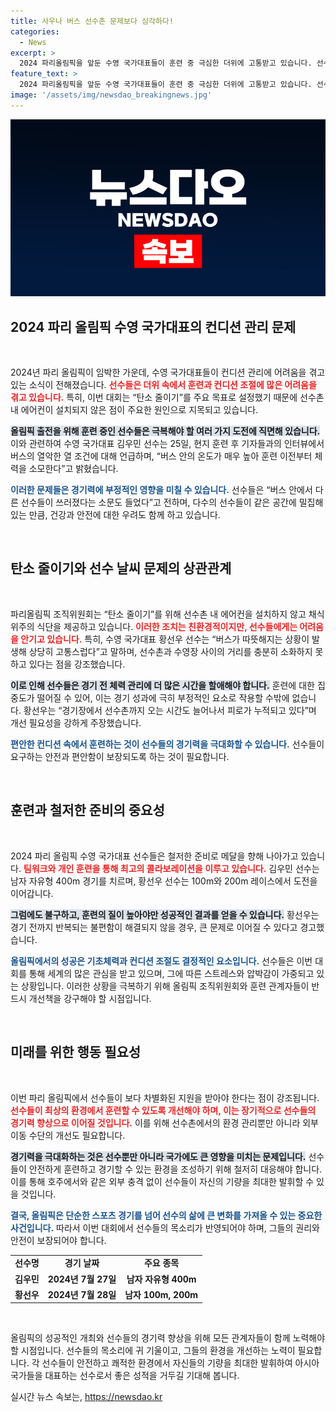 ```yaml
---
title: 사우나 버스 선수촌 문제보다 심각하다!
categories:
  - News
excerpt: >
  2024 파리올림픽을 앞둔 수영 국가대표들이 훈련 중 극심한 더위에 고통받고 있습니다. 선수들은 에어컨 없는 셔틀버스와 더운 환경으로 컨디션 관리에 어려움을 겪고 있으며, 대회 성공을 위해 해결책을 간절히 요청하고 있습니다.
feature_text: >
  2024 파리올림픽을 앞둔 수영 국가대표들이 훈련 중 극심한 더위에 고통받고 있습니다. 선수들은 에어컨 없는 셔틀버스와 더운 환경으로 컨디션 관리에 어려움을 겪고 있으며, 대회 성공을 위해 해결책을 간절히 요청하고 있습니다.
image: '/assets/img/newsdao_breakingnews.jpg'
---
```


<p><img src="/assets/img/newsdao_breakingnews.jpg" alt="firstkoreanews 속보" /></p>

<h2 data-ke-size="size26">2024 파리 올림픽 수영 국가대표의 컨디션 관리 문제</h2>

<p data-ke-size="size16">&nbsp;</p>

<p>2024년 파리 올림픽이 임박한 가운데, 수영 국가대표들이 컨디션 관리에 어려움을 겪고 있는 소식이 전해졌습니다. <b><span style="color: #ee2323;">선수들은 더위 속에서 훈련과 컨디션 조절에 많은 어려움을 겪고 있습니다.</span></b> 특히, 이번 대회는 “탄소 줄이기”를 주요 목표로 설정했기 때문에 선수촌 내 에어컨이 설치되지 않은 점이 주요한 원인으로 지목되고 있습니다.</p>

<p><b><span style="background-color: #21538527;">올림픽 출전을 위해 훈련 중인 선수들은 극복해야 할 여러 가지 도전에 직면해 있습니다.</span></b> 이와 관련하여 수영 국가대표 김우민 선수는 25일, 현지 훈련 후 기자들과의 인터뷰에서 버스의 열악한 열 조건에 대해 언급하며, “버스 안의 온도가 매우 높아 훈련 이전부터 체력을 소모한다”고 밝혔습니다.</p>

<p><b><span style="color: #1a5490;">이러한 문제들은 경기력에 부정적인 영향을 미칠 수 있습니다.</span></b> 선수들은 “버스 안에서 다른 선수들이 쓰러졌다는 소문도 들었다”고 전하며, 다수의 선수들이 같은 공간에 밀집해 있는 만큼, 건강과 안전에 대한 우려도 함께 하고 있습니다.</p>

<p data-ke-size="size16">&nbsp;</p>

<h2 data-ke-size="size26">탄소 줄이기와 선수 날씨 문제의 상관관계</h2>

<p data-ke-size="size16">&nbsp;</p>

<p>파리올림픽 조직위원회는 “탄소 줄이기”를 위해 선수촌 내 에어컨을 설치하지 않고 채식 위주의 식단을 제공하고 있습니다. <b><span style="color: #ee2323;">이러한 조치는 친환경적이지만, 선수들에게는 어려움을 안기고 있습니다.</span></b> 특히, 수영 국가대표 황선우 선수는 “버스가 따뜻해지는 상황이 발생해 상당히 고통스럽다”고 말하며, 선수촌과 수영장 사이의 거리를 충분히 소화하지 못하고 있다는 점을 강조했습니다.</p>

<p><b><span style="background-color: #21538527;">이로 인해 선수들은 경기 전 체력 관리에 더 많은 시간을 할애해야 합니다.</span></b> 훈련에 대한 집중도가 떨어질 수 있어, 이는 경기 성과에 극히 부정적인 요소로 작용할 수밖에 없습니다. 황선우는 “경기장에서 선수촌까지 오는 시간도 늘어나서 피로가 누적되고 있다”며 개선 필요성을 강하게 주장했습니다.</p>

<p><b><span style="color: #1a5490;">편안한 컨디션 속에서 훈련하는 것이 선수들의 경기력을 극대화할 수 있습니다.</span></b> 선수들이 요구하는 안전과 편안함이 보장되도록 하는 것이 필요합니다.</p>

<p data-ke-size="size16">&nbsp;</p>

<h2 data-ke-size="size26">훈련과 철저한 준비의 중요성</h2>

<p data-ke-size="size16">&nbsp;</p>

<p>2024 파리 올림픽 수영 국가대표 선수들은 철저한 준비로 메달을 향해 나아가고 있습니다. <b><span style="color: #ee2323;">팀워크와 개인 훈련을 통해 최고의 콜라보레이션을 이루고 있습니다.</span></b> 김우민 선수는 남자 자유형 400m 경기를 치르며, 황선우 선수는 100m와 200m 레이스에서 도전을 이어갑니다.</p>

<p><b><span style="background-color: #21538527;">그럼에도 불구하고, 훈련의 질이 높아야만 성공적인 결과를 얻을 수 있습니다.</span></b> 황선우는 경기 전까지 반복되는 불편함이 해결되지 않을 경우, 큰 문제로 이어질 수 있다고 경고했습니다.</p>

<p><b><span style="color: #1a5490;">올림픽에서의 성공은 기초체력과 컨디션 조절도 결정적인 요소입니다.</span></b> 선수들은 이번 대회를 통해 세계의 많은 관심을 받고 있으며, 그에 따른 스트레스와 압박감이 가중되고 있는 상황입니다. 이러한 상황을 극복하기 위해 올림픽 조직위원회와 훈련 관계자들이 반드시 개선책을 강구해야 할 시점입니다.</p>

<p data-ke-size="size16">&nbsp;</p>

<h2 data-ke-size="size26">미래를 위한 행동 필요성</h2>

<p data-ke-size="size16">&nbsp;</p>

<p>이번 파리 올림픽에서 선수들이 보다 차별화된 지원을 받아야 한다는 점이 강조됩니다. <b><span style="color: #ee2323;">선수들이 최상의 환경에서 훈련할 수 있도록 개선해야 하며, 이는 장기적으로 선수들의 경기력 향상으로 이어질 것입니다.</span></b> 이를 위해 선수촌에서의 환경 관리뿐만 아니라 외부 이동 수단의 개선도 필요합니다.</p>

<p><b><span style="background-color: #21538527;">경기력을 극대화하는 것은 선수뿐만 아니라 국가에도 큰 영향을 미치는 문제입니다.</span></b> 선수들이 안전하게 훈련하고 경기할 수 있는 환경을 조성하기 위해 철저히 대응해야 합니다. 이를 통해 호주에서와 같은 외부 충격 없이 선수들이 자신의 기량을 최대한 발휘할 수 있을 것입니다.</p>

<p><b><span style="color: #1a5490;">결국, 올림픽은 단순한 스포츠 경기를 넘어 선수의 삶에 큰 변화를 가져올 수 있는 중요한 사건입니다.</span></b> 따라서 이번 대회에서 선수들의 목소리가 반영되어야 하며, 그들의 권리와 안전이 보장되어야 합니다. </p>

<table style="width: 100%;">
<tr>
<td style="text-align: center; height: 17px;"><b>선수명</b></td>
<td style="text-align: center; height: 17px;"><b>경기 날짜</b></td>
<td style="text-align: center; height: 17px;"><b>주요 종목</b></td>
</tr>
<tr>
<td style="text-align: center; height: 17px;"><b>김우민</b></td>
<td style="text-align: center; height: 17px;"><b>2024년 7월 27일</b></td>
<td style="text-align: center; height: 17px;"><b>남자 자유형 400m</b></td>
</tr>
<tr>
<td style="text-align: center; height: 17px;"><b>황선우</b></td>
<td style="text-align: center; height: 17px;"><b>2024년 7월 28일</b></td>
<td style="text-align: center; height: 17px;"><b>남자 100m, 200m</b></td>
</tr>
</table>

<p data-ke-size="size16">&nbsp;</p>

<p>올림픽의 성공적인 개최와 선수들의 경기력 향상을 위해 모든 관계자들이 함께 노력해야 할 시점입니다. 선수들의 목소리에 귀 기울이고, 그들의 환경을 개선하는 노력이 필요합니다. 각 선수들이 안전하고 쾌적한 환경에서 자신들의 기량을 최대한 발휘하여 아시아 국가들을 대표하는 선수로서 좋은 성적을 거두길 기대해 봅니다.</p>
실시간 뉴스 속보는, <a href="https://newsdao.kr" rel="dofollow">https://newsdao.kr</a>



